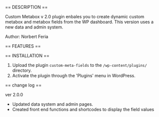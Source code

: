 == DESCRIPTION ==

Custom Metabox v 2.0 plugin enbales you to create dynamic custom metabox and metabox fields from the WP dashboard. This version uses a new data and admin system.

Author: Norbert Feria

== FEATURES ==



== INSTALLATION ==

1. Upload the plugin `custom-meta-fields` to the `/wp-content/plugins/` directory.
2. Activate the plugin through the 'Plugins' menu in WordPress.


== change log ==

ver 2.0.0
- Updated data system and admin pages.
- Created front end functions and shortcodes to display the field values

